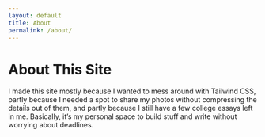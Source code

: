 ```yaml
---
layout: default
title: About
permalink: /about/
---
```


<main class="max-w-2xl mx-auto px-4 py-12">
  <h1 class="text-3xl font-bold mb-4 text-gray-800">About This Site</h1>
  <p class="text-base sm:text-lg text-gray-700 leading-relaxed">
    I made this site mostly because I wanted to mess around with Tailwind CSS, partly because I needed a spot to share my photos without compressing the details out of them, and partly because I still have a few college essays left in me. Basically, it’s my personal space to build stuff and write without worrying about deadlines.
  </p>
</main>